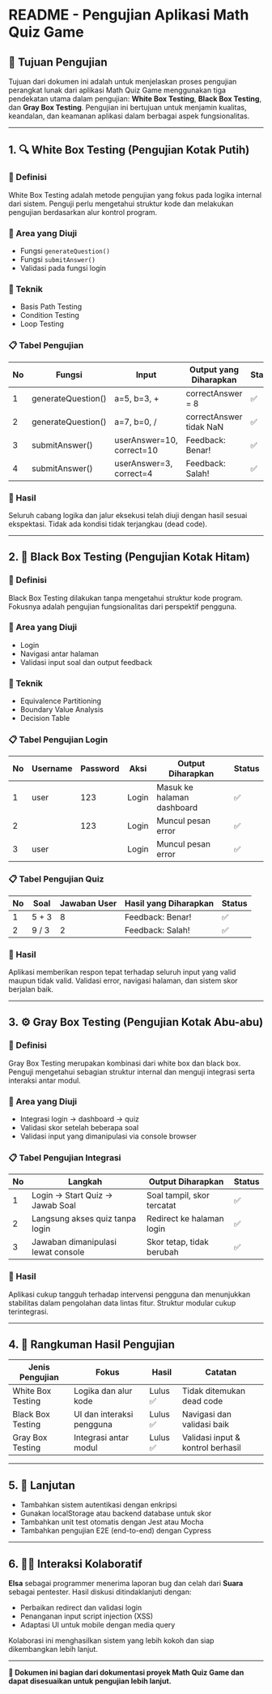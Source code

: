 # README - Pengujian Aplikasi Math Quiz Game

## 🧪 Tujuan Pengujian

Tujuan dari dokumen ini adalah untuk menjelaskan proses pengujian perangkat lunak dari aplikasi Math Quiz Game menggunakan tiga pendekatan utama dalam pengujian: **White Box Testing**, **Black Box Testing**, dan **Gray Box Testing**. Pengujian ini bertujuan untuk menjamin kualitas, keandalan, dan keamanan aplikasi dalam berbagai aspek fungsionalitas.

---

## 1. 🔍 White Box Testing (Pengujian Kotak Putih)

### 🎯 Definisi

White Box Testing adalah metode pengujian yang fokus pada logika internal dari sistem. Penguji perlu mengetahui struktur kode dan melakukan pengujian berdasarkan alur kontrol program.

### 🔧 Area yang Diuji

* Fungsi `generateQuestion()`
* Fungsi `submitAnswer()`
* Validasi pada fungsi login

### 🧪 Teknik

* Basis Path Testing
* Condition Testing
* Loop Testing

### 📋 Tabel Pengujian

| No | Fungsi             | Input                     | Output yang Diharapkan  | Status |
| -- | ------------------ | ------------------------- | ----------------------- | ------ |
| 1  | generateQuestion() | a=5, b=3, +               | correctAnswer = 8       | ✅      |
| 2  | generateQuestion() | a=7, b=0, /               | correctAnswer tidak NaN | ✅      |
| 3  | submitAnswer()     | userAnswer=10, correct=10 | Feedback: Benar!        | ✅      |
| 4  | submitAnswer()     | userAnswer=3, correct=4   | Feedback: Salah!        | ✅      |

### 🧠 Hasil

Seluruh cabang logika dan jalur eksekusi telah diuji dengan hasil sesuai ekspektasi. Tidak ada kondisi tidak terjangkau (dead code).

---

## 2. 🧱 Black Box Testing (Pengujian Kotak Hitam)

### 🎯 Definisi

Black Box Testing dilakukan tanpa mengetahui struktur kode program. Fokusnya adalah pengujian fungsionalitas dari perspektif pengguna.

### 🔧 Area yang Diuji

* Login
* Navigasi antar halaman
* Validasi input soal dan output feedback

### 🧪 Teknik

* Equivalence Partitioning
* Boundary Value Analysis
* Decision Table

### 📋 Tabel Pengujian Login

| No | Username | Password | Aksi  | Output Diharapkan          | Status |
| -- | -------- | -------- | ----- | -------------------------- | ------ |
| 1  | user     | 123      | Login | Masuk ke halaman dashboard | ✅      |
| 2  |          | 123      | Login | Muncul pesan error         | ✅      |
| 3  | user     |          | Login | Muncul pesan error         | ✅      |

### 📋 Tabel Pengujian Quiz

| No | Soal  | Jawaban User | Hasil yang Diharapkan | Status |
| -- | ----- | ------------ | --------------------- | ------ |
| 1  | 5 + 3 | 8            | Feedback: Benar!      | ✅      |
| 2  | 9 / 3 | 2            | Feedback: Salah!      | ✅      |

### 🧠 Hasil

Aplikasi memberikan respon tepat terhadap seluruh input yang valid maupun tidak valid. Validasi error, navigasi halaman, dan sistem skor berjalan baik.

---

## 3. ⚙️ Gray Box Testing (Pengujian Kotak Abu-abu)

### 🎯 Definisi

Gray Box Testing merupakan kombinasi dari white box dan black box. Penguji mengetahui sebagian struktur internal dan menguji integrasi serta interaksi antar modul.

### 🔧 Area yang Diuji

* Integrasi login → dashboard → quiz
* Validasi skor setelah beberapa soal
* Validasi input yang dimanipulasi via console browser

### 📋 Tabel Pengujian Integrasi

| No | Langkah                            | Output Diharapkan          | Status |
| -- | ---------------------------------- | -------------------------- | ------ |
| 1  | Login → Start Quiz → Jawab Soal    | Soal tampil, skor tercatat | ✅      |
| 2  | Langsung akses quiz tanpa login    | Redirect ke halaman login  | ✅      |
| 3  | Jawaban dimanipulasi lewat console | Skor tetap, tidak berubah  | ✅      |

### 🧠 Hasil

Aplikasi cukup tangguh terhadap intervensi pengguna dan menunjukkan stabilitas dalam pengolahan data lintas fitur. Struktur modular cukup terintegrasi.

---

## 4. 📌 Rangkuman Hasil Pengujian

| Jenis Pengujian   | Fokus                     | Hasil   | Catatan                           |
| ----------------- | ------------------------- | ------- | --------------------------------- |
| White Box Testing | Logika dan alur kode      | Lulus ✅ | Tidak ditemukan dead code         |
| Black Box Testing | UI dan interaksi pengguna | Lulus ✅ | Navigasi dan validasi baik        |
| Gray Box Testing  | Integrasi antar modul     | Lulus ✅ | Validasi input & kontrol berhasil |

---

## 5. 📎 Lanjutan

* Tambahkan sistem autentikasi dengan enkripsi
* Gunakan localStorage atau backend database untuk skor
* Tambahkan unit test otomatis dengan Jest atau Mocha
* Tambahkan pengujian E2E (end-to-end) dengan Cypress

---

## 6. 👩‍💻 Interaksi Kolaboratif

**Elsa** sebagai programmer menerima laporan bug dan celah dari **Suara** sebagai pentester. Hasil diskusi ditindaklanjuti dengan:

* Perbaikan redirect dan validasi login
* Penanganan input script injection (XSS)
* Adaptasi UI untuk mobile dengan media query

Kolaborasi ini menghasilkan sistem yang lebih kokoh dan siap dikembangkan lebih lanjut.

---

**📝 Dokumen ini bagian dari dokumentasi proyek Math Quiz Game dan dapat disesuaikan untuk pengujian lebih lanjut.**

